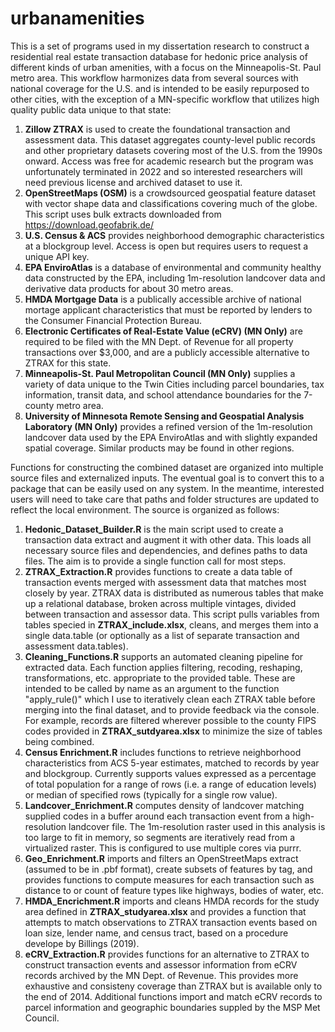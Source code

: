 # urbanamenities

This is a set of programs used in my dissertation research to construct a residential real estate transaction database for hedonic price analysis of different kinds of urban amenities, with a focus on the Minneapolis-St. Paul metro area. This workflow harmonizes data from several sources with national coverage for the U.S. and is intended to be easily repurposed to other cities, with the exception of a MN-specific workflow that utilizes high quality public data unique to that state:

1. **Zillow ZTRAX** is used to create the foundational transaction and assessment data. This dataset aggregates county-level public records and other proprietary datasets covering most of the U.S. from the 1990s onward. Access was free for academic research but the program was unfortunately terminated in 2022 and so interested researchers will need previous license and archived dataset to use it. 
3. **OpenStreetMaps (OSM)** is a crowdsourced geospatial feature dataset with vector shape data and classifications covering much of the globe. This script uses bulk extracts downloaded from https://download.geofabrik.de/
4. **U.S. Census & ACS** provides neighborhood demographic characteristics at a blockgroup level. Access is open but requires users to request a unique API key. 
5. **EPA EnviroAtlas** is a database of environmental and community healthy data constructed by the EPA, including 1m-resolution landcover data and derivative data products for about 30 metro areas.
6. **HMDA Mortgage Data** is a publically accessible archive of national mortage applicant characteristics that must be reported by lenders to the Consumer Financial Protection Bureau. 
7. **Electronic Certificates of Real-Estate Value (eCRV) (MN Only)** are required to be filed with the MN Dept. of Revenue for all property transactions over $3,000, and are a publicly accessible alternative to ZTRAX for this state.
8. **Minneapolis-St. Paul Metropolitan Council (MN Only)** supplies a variety of data unique to the Twin Cities including parcel boundaries, tax information, transit data, and school attendance boundaries for the 7-county metro area. 
9. **University of Minnesota Remote Sensing and Geospatial Analysis Laboratory (MN Only)** provides a refined version of the 1m-resolution landcover data used by the EPA EnviroAtlas and with slightly expanded spatial coverage. Similar products may be found in other regions. 

Functions for constructing the combined dataset are organized into multiple source files and externalized inputs. The eventual goal is to convert this to a package that can be easily used on any system. In the meantime, interested users will need to take care that paths and folder structures are updated to reflect the local environment. The source is organized as follows:

1. **Hedonic_Dataset_Builder.R** is the main script used to create a transaction data extract and augment it with other data. This loads all necessary source files and dependencies, and defines paths to data files. The aim is to provide a single function call for most steps. 
2. **ZTRAX_Extraction.R** provides functions to create a data table of transaction events merged with assessment data that matches most closely by year. ZTRAX data is distributed as numerous tables that make up a relational database, broken across multiple vintages, divided between transaction and assessor data. This script pulls variables from tables specied in **ZTRAX_include.xlsx**, cleans, and merges them into a single data.table (or optionally as a list of separate transaction and assessment data.tables). 
3. **Cleaning_Functions.R** supports an automated cleaning pipeline for extracted data. Each function applies filtering, recoding, reshaping, transformations, etc. appropriate to the provided table. These are intended to be called by name as an argument to the function "apply_rule()" which I use to iteratively clean each ZTRAX table before merging into the final dataset, and to provide feedback via the console. For example, records are filtered  wherever possible to the county FIPS codes provided in **ZTRAX_sutdyarea.xlsx** to minimize the size of tables being combined. 
4. **Census Enrichment.R** includes functions to retrieve neighborhood characteristics from ACS 5-year estimates, matched to records by year and blockgroup. Currently supports values expressed as a percentage of total population for a range of rows (i.e. a range of education levels) or median of specified rows (typically for a single row value). 
5. **Landcover_Enrichment.R** computes density of landcover matching supplied codes in a buffer around each transaction event from a high-resolution landcover file. The 1m-resolution raster used in this analysis is too large to fit in memory, so segments are iteratively read from a virtualized raster. This is configured to use multiple cores via purrr.
6. **Geo_Enrichment.R** imports and filters an OpenStreetMaps extract (assumed to be in .pbf format), create subsets of features by tag, and provides functions to compute measures for each transaction such as distance to or count of feature types like highways, bodies of water, etc. 
7. **HMDA_Encrichment.R** imports and cleans HMDA records for the study area defined in **ZTRAX_studyarea.xlsx** and provides a function that attempts to match observations to ZTRAX transaction events based on loan size, lender name, and census tract, based on a procedure develope by Billings (2019). 
8. **eCRV_Extraction.R** provides functions for an alternative to ZTRAX to construct transaction events and assessor information from eCRV records archived by the MN Dept. of Revenue. This provides more exhaustive and consisteny coverage than ZTRAX but is available only to the end of 2014. Additional functions import and match eCRV records to parcel information and geographic boundaries suppled by the MSP Met Council. 
